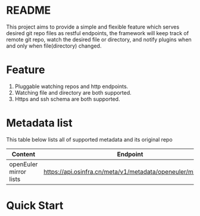 # README
This project aims to provide a simple and flexible feature which serves desired git repo files as restful
endpoints, the framework will keep track of remote git repo, watch the desired file or directory, and
notify plugins when and only when file(directory) changed.

# Feature
1. Pluggable watching repos and http endpoints.
2. Watching file and directory are both supported.
3. Https and ssh schema are both supported.

# Metadata list
This table below lists all of supported metadata and its original repo

| Content | Endpoint  | Source Repo | Folder(Files) |
|---|---|---|---|
| openEuler mirror lists  | https://api.osinfra.cn/meta/v1/metadata/openeuler/mirrors/all  |  https://gitee.com/openeuler/infrastructure |  ./mirrors |

# Quick Start
